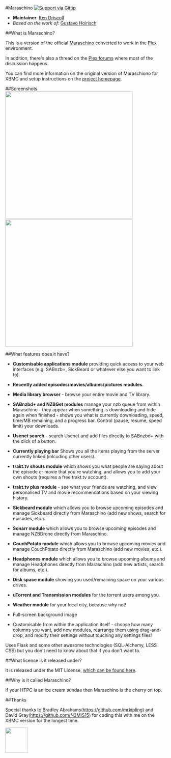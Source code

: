 #Maraschino [![Support via Gittip](http://b.repl.ca/v1/gittip-support-brightgreen.png)](https://www.gittip.com/ken-driscoll) 

* **Maintainer**: [Ken Driscoll](https://github.com/ken-driscoll)
* *Based on the work of*: [Gustavo Hoirisch](https://github.com/gugahoi)


##What is Maraschino?

This is a version of the official [Maraschino](https://github.com/mrkipling/maraschino) converted to work in the [Plex](http://plex.tv/) environment.

In addition, there's also a thread on the [Plex forums](https://forums.plex.tv/index.php/topic/104798-maraschino-for-plex-a-frontend-for-all-your-usenet-tools-now-with-plex-support/ "Plex forums") where most of the discussion happens.

You can find more information on the original version of Maraschiono for XBMC and setup instructions on the [project homepage](http://www.maraschinoproject.com/ "Maraschino Project homepage").

##Screenshots
<img src="http://www.maraschinoproject.com/static/images/screenshot1.jpg" width="400">&nbsp;&nbsp;<img src="http://www.maraschinoproject.com/static/images/screenshot2.jpg" width="400">

##What features does it have?

* **Customisable applications module** providing quick access to your web interfaces (e.g. SABnzb+, SickBeard or whatever else you want to link to).

* **Recently added episodes/movies/albums/pictures modules**.

* **Media library browser** - browse your entire movie and TV library.

* **SABnzbd+ and NZBGet modules** manage your nzb queue from within Maraschino - they appear when something is downloading and hide again when finished - shows you what is currently downloading, speed, time/MB remaining, and a progress bar. Control (pause, resume, speed limit) your downloads.

* **Usenet search** - search Usenet and add files directly to SABnzbd+ with the click of a button.

* **Currently playing bar** Shows you all the items playing from the server currently linked (inlcuding other users).

* **trakt.tv shouts module** which shows you what people are saying about the episode or movie that you're watching, and allows you to add your own shouts (requires a free trakt.tv account).

* **trakt.tv plus module** - see what your friends are watching, and view personalised TV and movie recommendations based on your viewing history.

* **Sickbeard module** which allows you to browse upcoming episodes and manage Sickbeard directly from Maraschino (add new shows, search for episodes, etc.).

* **Sonarr module** which allows you to browse upcoming episodes and manage NZBDrone directly from Maraschino.

* **CouchPotato module** which allows you to browse upcoming movies and manage CouchPotato directly from Maraschino (add new movies, etc.).

* **Headphones module** which allows you to browse upcoming albums and manage Headphones directly from Maraschino (add new artists, search for albums, etc.).

* **Disk space module** showing you used/remaining space on your various drives.

* **uTorrent and Transmission modules** for the torrent users among you.

* **Weather module** for your local city, because why not!

* Full-screen background image

* Customisable from within the application itself - choose how many columns you want, add new modules, rearrange them using drag-and-drop, and modify their settings without touching any settings files!

Uses Flask and some other awesome technologies (SQL-Alchemy, LESS CSS) but you don't need to know about that if you don't want to.

##What license is it released under?

It is released under the MIT License, [which can be found here](https://github.com/gugahoi/maraschino/blob/master/LICENSE).

##Why is it called Maraschino?

If your HTPC is an ice cream sundae then Maraschino is the cherry on top.

##Thanks

Special thanks to Bradley Abrahams(https://github.com/mrkipling) and David Gray(https://github.com/N3MIS15) for coding this with me on the XBMC version for the longest time.

<img src="http://www.maraschinoproject.com/static/images/maraschino_logo.png" width="71" height="79">
